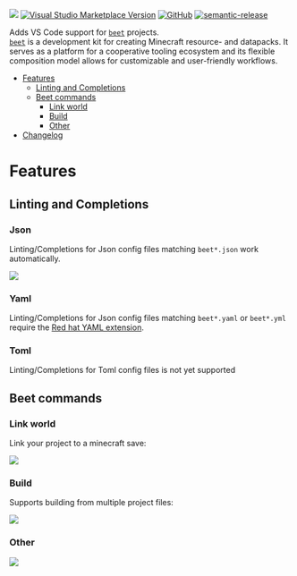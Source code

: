 ![](https://raw.githubusercontent.com/mcbeet/vscode-beet/main/images/banner.png)
[![Visual Studio Marketplace Version](https://img.shields.io/visual-studio-marketplace/v/mcbeet.vscode-beet?logo=visual-studio-code)](https://marketplace.visualstudio.com/items?itemName=mcbeet.vscode-beet)
[![GitHub](https://img.shields.io/github/license/mcbeet/vscode-beet)](https://raw.githubusercontent.com/mcbeet/vscode-beet/main/LICENSE)
[![semantic-release](https://img.shields.io/badge/%20%20%F0%9F%93%A6%F0%9F%9A%80-semantic--release-e10079.svg)](https://github.com/semantic-release/semantic-release)

Adds VS Code support for [`beet`](https://github.com/mcbeet/beet) projects.<br>
[`beet`](https://github.com/mcbeet/beet) is a development kit for creating Minecraft resource- and datapacks. It serves as a platform for a cooperative tooling ecosystem and its flexible composition model allows for customizable and user-friendly workflows.

- [Features](#Features)
    - [Linting and Completions](#Linting-and-Completions)
    - [Beet commands](#Beet-commands)
        - [Link world](#Link-world)
        - [Build](#Build)
        - [Other](#Other)
- [Changelog](https://github.com/mcbeet/vscode-beet/blob/main/CHANGELOG.md)

# Features
## Linting and Completions
### Json
Linting/Completions for Json config files matching `beet*.json` work automatically.

![](https://raw.githubusercontent.com/mcbeet/vscode-beet/main/images/demos/project_completion.gif)

### Yaml
Linting/Completions for Json config files matching `beet*.yaml` or `beet*.yml` require the [Red hat YAML extension](https://marketplace.visualstudio.com/items?itemName=redhat.vscode-yaml).

### Toml
Linting/Completions for Toml config files is not yet supported

## Beet commands
### Link world
Link your project to a minecraft save:

![](https://raw.githubusercontent.com/mcbeet/vscode-beet/main/images/demos/link_world.gif)

### Build
Supports building from multiple project files:

![](https://raw.githubusercontent.com/mcbeet/vscode-beet/main/images/demos/build.gif)

### Other
![](https://raw.githubusercontent.com/mcbeet/vscode-beet/main/images/demos/commands.gif)